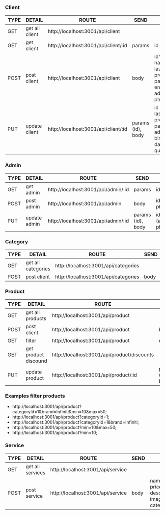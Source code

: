 ### Client

| TYPE | DETAIL         | ROUTE                                | SEND              | INFO                                                                                                                              |
| ---- | -------------- | ------------------------------------ | ----------------- | --------------------------------------------------------------------------------------------------------------------------------- |
| GET  | get all client | http://localhost:3001/api/client     |                   |                                                                                                                                   |
| GET  | get client     | http://localhost:3001/api/client/:id | params            | id                                                                                                                                |
| POST | post client    | http://localhost:3001/api/client     | body              | id*, name_client*, lastname_client*, profile_picture, password*, email*, address*, phone, birthday                                |
| PUT  | update client  | http://localhost:3001/api/client/:id | params (id), body | id / name_client, lastname_client, profile_picture, password, email, address, phone, birthday) y la data que se quiera actualizar |

### Admin

| TYPE | DETAIL       | ROUTE                               | SEND              | INFO                                                                                                   |
| ---- | ------------ | ----------------------------------- | ----------------- | ------------------------------------------------------------------------------------------------------ |
| GET  | get admin    | http://localhost:3001/api/admin/:id | params            | id                                                                                                     |
| POST | post admin   | http://localhost:3001/api/admin     | body              | id*,admin_name*,password*,profile_picture,email*,address, phone                                        |
| PUT  | update admin | http://localhost:3001/api/admin/:id | params (id), body | id / (admin_name*,password*,profile_picture,email\*,address, phone) y la data que se quiera actualizar |

### Category

| TYPE | DETAIL             | ROUTE                                | SEND | INFO          |
| ---- | ------------------ | ------------------------------------ | ---- | ------------- |
| GET  | get all categories | http://localhost:3001/api/categories |      |               |
| POST | post client        | http://localhost:3001/api/categories | body | name_category |

### Product

| TYPE | DETAIL               | ROUTE                                       | SEND              | INFO                                                                                                                            |
| ---- | -------------------- | ------------------------------------------- | ----------------- | ------------------------------------------------------------------------------------------------------------------------------- |
| GET  | get all products     | http://localhost:3001/api/product           |                   |                                                                                                                                 |
| POST | post client          | http://localhost:3001/api/product           | body              | product_name*,stock*,cost_by_unit*,description*,category*,warranty*,brand*,image*,discount                                      |
| GET  | filter               | http://localhost:3001/api/product           | query             | depende del filtro a aplicar se recibe **categoryId, brand, min, max**                                                          |
| GET  | get product discound | http://localhost:3001/api/product/discounts |                   |
| PUT  | update product       | http://localhost:3001/api/product/:id       | params (id), body | id / (product_name*,stock*,cost_by_unit*,description*,category*, warranty*, brand*, image* ) y la data que se quiera actualizar |

### Examples filter products

- http://localhost:3001/api/product?categoryId=1&brand=Infiniti&min=10&max=50;
- http://localhost:3001/api/product?categoryId=1;
- http://localhost:3001/api/product?categoryId=1&brand=Infiniti;
- http://localhost:3001/api/product?min=10&max=50;
- http://localhost:3001/api/product?min=10;

### Service

| TYPE | DETAIL           | ROUTE                             | SEND | INFO                                                  |
| ---- | ---------------- | --------------------------------- | ---- | ----------------------------------------------------- |
| GET  | get all services | http://localhost:3001/api/service |      |                                                       |
| POST | post service     | http://localhost:3001/api/service | body | name_service*, price, description*, image*, category* |
